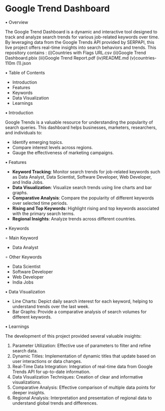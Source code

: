 # Google Trend Dashboard

• Overview

The Google Trend Dashboard is a dynamic and interactive tool designed to track and analyze search trends for various job-related keywords over time. By leveraging data from the Google Trends API provided by SERPAPI, this live project offers real-time insights into search behaviors and trends.
This repository contains :
(i)Countries with Flags URL.csv
(ii)Google Trend Dashboard.pbix
(iii)Google Trend Report.pdf
(iv)README.md
(v)countries-110m (1).json

• Table of Contents

- Introduction
- Features
- Keywords
- Data Visualization
- Learnings

• Introduction

Google Trends is a valuable resource for understanding the popularity of search queries. This dashboard helps businesses, marketers, researchers, and individuals to:
- Identify emerging topics.
- Compare interest levels across regions.
- Gauge the effectiveness of marketing campaigns.

• Features

- **Keyword Tracking**: Monitor search trends for job-related keywords such as Data Analyst, Data Scientist, Software Developer, Web Developer, and India Jobs.
- **Data Visualization**: Visualize search trends using line charts and bar graphs.
- **Comparative Analysis**: Compare the popularity of different keywords over selected time periods.
- **Rising and Top Keywords**: Highlight rising and top keywords associated with the primary search terms.
- **Regional Insights**: Analyze trends across different countries.

• Keywords

∘ Main Keyword
- Data Analyst

∘ Other Keywords
- Data Scientist
- Software Developer
- Web Developer
- India Jobs

• Data Visualization

- Line Charts: Depict daily search interest for each keyword, helping to understand trends over the last week.
- Bar Graphs: Provide a comparative analysis of search volumes for different keywords.

• Learnings

The development of this project provided several valuable insights:

1. Parameter Utilization: Effective use of parameters to filter and refine search data.
2. Dynamic Titles: Implementation of dynamic titles that update based on user interactions or data changes.
3. Real-Time Data Integration: Integration of real-time data from Google Trends API for up-to-date information.
4. Data Visualization Techniques: Creation of clear and informative visualizations.
5. Comparative Analysis: Effective comparison of multiple data points for deeper insights.
6. Regional Analysis: Interpretation and presentation of regional data to understand global trends and differences.
